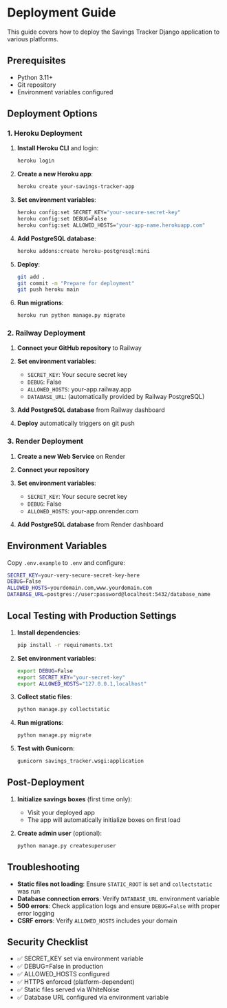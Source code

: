 # Deployment Guide

This guide covers how to deploy the Savings Tracker Django application to various platforms.

## Prerequisites

- Python 3.11+
- Git repository
- Environment variables configured

## Deployment Options

### 1. Heroku Deployment

1. **Install Heroku CLI** and login:
   ```bash
   heroku login
   ```

2. **Create a new Heroku app**:
   ```bash
   heroku create your-savings-tracker-app
   ```

3. **Set environment variables**:
   ```bash
   heroku config:set SECRET_KEY="your-secure-secret-key"
   heroku config:set DEBUG=False
   heroku config:set ALLOWED_HOSTS="your-app-name.herokuapp.com"
   ```

4. **Add PostgreSQL database**:
   ```bash
   heroku addons:create heroku-postgresql:mini
   ```

5. **Deploy**:
   ```bash
   git add .
   git commit -m "Prepare for deployment"
   git push heroku main
   ```

6. **Run migrations**:
   ```bash
   heroku run python manage.py migrate
   ```

### 2. Railway Deployment

1. **Connect your GitHub repository** to Railway
2. **Set environment variables**:
   - `SECRET_KEY`: Your secure secret key
   - `DEBUG`: False
   - `ALLOWED_HOSTS`: your-app.railway.app
   - `DATABASE_URL`: (automatically provided by Railway PostgreSQL)

3. **Add PostgreSQL database** from Railway dashboard

4. **Deploy** automatically triggers on git push

### 3. Render Deployment

1. **Create a new Web Service** on Render
2. **Connect your repository**
3. **Set environment variables**:
   - `SECRET_KEY`: Your secure secret key
   - `DEBUG`: False
   - `ALLOWED_HOSTS`: your-app.onrender.com

4. **Add PostgreSQL database** from Render dashboard

## Environment Variables

Copy `.env.example` to `.env` and configure:

```bash
SECRET_KEY=your-very-secure-secret-key-here
DEBUG=False
ALLOWED_HOSTS=yourdomain.com,www.yourdomain.com
DATABASE_URL=postgres://user:password@localhost:5432/database_name
```

## Local Testing with Production Settings

1. **Install dependencies**:
   ```bash
   pip install -r requirements.txt
   ```

2. **Set environment variables**:
   ```bash
   export DEBUG=False
   export SECRET_KEY="your-secret-key"
   export ALLOWED_HOSTS="127.0.0.1,localhost"
   ```

3. **Collect static files**:
   ```bash
   python manage.py collectstatic
   ```

4. **Run migrations**:
   ```bash
   python manage.py migrate
   ```

5. **Test with Gunicorn**:
   ```bash
   gunicorn savings_tracker.wsgi:application
   ```

## Post-Deployment

1. **Initialize savings boxes** (first time only):
   - Visit your deployed app
   - The app will automatically initialize boxes on first load

2. **Create admin user** (optional):
   ```bash
   python manage.py createsuperuser
   ```

## Troubleshooting

- **Static files not loading**: Ensure `STATIC_ROOT` is set and `collectstatic` was run
- **Database connection errors**: Verify `DATABASE_URL` environment variable
- **500 errors**: Check application logs and ensure `DEBUG=False` with proper error logging
- **CSRF errors**: Verify `ALLOWED_HOSTS` includes your domain

## Security Checklist

- ✅ SECRET_KEY set via environment variable
- ✅ DEBUG=False in production
- ✅ ALLOWED_HOSTS configured
- ✅ HTTPS enforced (platform-dependent)
- ✅ Static files served via WhiteNoise
- ✅ Database URL configured via environment variable